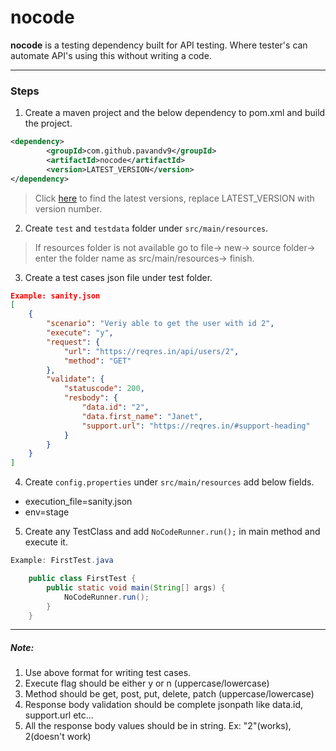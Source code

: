# nocode
**nocode** is a testing dependency built for API testing. Where tester's can automate API's using this without writing a code.

------------
### Steps
1. Create a maven project and the below dependency to pom.xml and build the project.
```xml
<dependency>
        <groupId>com.github.pavandv9</groupId>
        <artifactId>nocode</artifactId>
        <version>LATEST_VERSION</version>
</dependency>
```
> Click [here](https://mvnrepository.com/artifact/com.github.pavandv9/nocode) to find the latest versions, replace LATEST_VERSION with version number.

2. Create `test` and `testdata` folder under `src/main/resources`. 
> If resources folder is not available go to file-> new-> source folder-> enter the folder name as src/main/resources-> finish.

3. Create a test cases json file under test folder.
```json
Example: sanity.json
[
    {
        "scenario": "Veriy able to get the user with id 2",
        "execute": "y",
        "request": {
            "url": "https://reqres.in/api/users/2",
            "method": "GET"
        },
        "validate": {
            "statuscode": 200,
            "resbody": {
                "data.id": "2",
                "data.first_name": "Janet",
                "support.url": "https://reqres.in/#support-heading"
            }
        }
    }
]
```
4. Create `config.properties` under `src/main/resources` add below fields.
- execution_file=sanity.json
- env=stage

5. Create any TestClass and add `NoCodeRunner.run();` in main method and execute it.
```java
Example: FirstTest.java

	public class FirstTest {
		public static void main(String[] args) {
			NoCodeRunner.run();
		}
	}
```

------------
##### Note:
1. Use above format for writing test cases.
2. Execute flag should be either y or n (uppercase/lowercase)
3. Method should be get, post, put, delete, patch (uppercase/lowercase)
4. Response body validation should be complete jsonpath like data.id, support.url etc...
5. All the response body values should be in string. Ex: "2"(works), 2(doesn't work)


